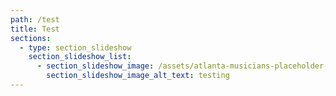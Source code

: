 ```yaml
---
path: /test
title: Test
sections:
  - type: section_slideshow
    section_slideshow_list:
      - section_slideshow_image: /assets/atlanta-musicians-placeholder-horizontal.png
        section_slideshow_image_alt_text: testing
---
```

